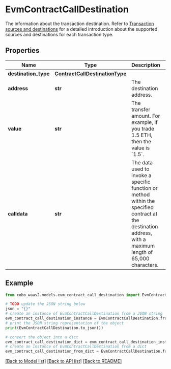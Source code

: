 # EvmContractCallDestination

The information about the transaction destination. Refer to [Transaction sources and destinations](https://www.cobo.com/developers/v2/guides/transactions/sources-and-destinations) for a detailed introduction about the supported sources and destinations for each transaction type.

## Properties

Name | Type | Description | Notes
------------ | ------------- | ------------- | -------------
**destination_type** | [**ContractCallDestinationType**](ContractCallDestinationType.md) |  | 
**address** | **str** | The destination address. | 
**value** | **str** | The transfer amount. For example, if you trade 1.5 ETH, then the value is &#x60;1.5&#x60;.  | [optional] 
**calldata** | **str** | The data used to invoke a specific function or method within the specified contract at the destination address, with a maximum length of 65,000 characters.  | 

## Example

```python
from cobo_waas2.models.evm_contract_call_destination import EvmContractCallDestination

# TODO update the JSON string below
json = "{}"
# create an instance of EvmContractCallDestination from a JSON string
evm_contract_call_destination_instance = EvmContractCallDestination.from_json(json)
# print the JSON string representation of the object
print(EvmContractCallDestination.to_json())

# convert the object into a dict
evm_contract_call_destination_dict = evm_contract_call_destination_instance.to_dict()
# create an instance of EvmContractCallDestination from a dict
evm_contract_call_destination_from_dict = EvmContractCallDestination.from_dict(evm_contract_call_destination_dict)
```
[[Back to Model list]](../README.md#documentation-for-models) [[Back to API list]](../README.md#documentation-for-api-endpoints) [[Back to README]](../README.md)


